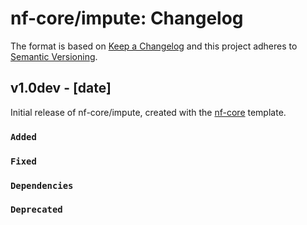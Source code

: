 # nf-core/impute: Changelog

The format is based on [Keep a Changelog](https://keepachangelog.com/en/1.0.0/)
and this project adheres to [Semantic Versioning](https://semver.org/spec/v2.0.0.html).

## v1.0dev - [date]

Initial release of nf-core/impute, created with the [nf-core](https://nf-co.re/) template.

### `Added`

### `Fixed`

### `Dependencies`

### `Deprecated`
